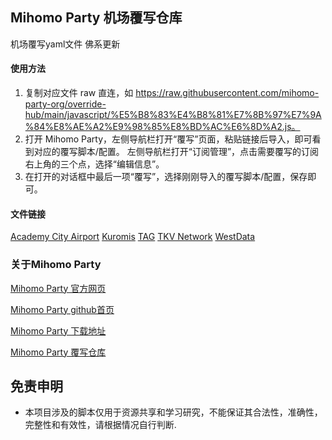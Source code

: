 ## Mihomo Party 机场覆写仓库

机场覆写yaml文件  佛系更新

#### 使用方法
1. 复制对应文件 raw 直连，如 https://raw.githubusercontent.com/mihomo-party-org/override-hub/main/javascript/%E5%B8%83%E4%B8%81%E7%8B%97%E7%9A%84%E8%AE%A2%E9%98%85%E8%BD%AC%E6%8D%A2.js。
2. 打开 Mihomo Party，左侧导航栏打开“覆写”页面，粘贴链接后导入，即可看到对应的覆写脚本/配置。
左侧导航栏打开“订阅管理”，点击需要覆写的订阅右上角的三个点，选择“编辑信息”。
3. 在打开的对话框中最后一项“覆写”，选择刚刚导入的覆写脚本/配置，保存即可。

#### 文件链接

[Academy City Airport](https://raw.githubusercontent.com/xi11-ov/mihomo_party-overwrite_file/main/yaml/Academy%20City%20Airport/Academy%20City%20Airport.yaml)  [Kuromis](https://raw.githubusercontent.com/xi11-ov/mihomo_party-overwrite_file/main/yaml/Kuromis/Kuromis%20.yaml)  [TAG](https://raw.githubusercontent.com/xi11-ov/mihomo_party-overwrite_file/main/yaml/TAG/TAG.yaml)  [TKV Network](https://raw.githubusercontent.com/xi11-ov/mihomo_party-overwrite_file/main/yaml/TKV%20Network/TKV%20Network.yaml)  [WestData](https://raw.githubusercontent.com/xi11-ov/mihomo_party-overwrite_file/main/yaml/WestData/WestData.yaml)

### 关于Mihomo Party

[Mihomo Party 官方网页](https://mihomo.party/)

[Mihomo Party github首页](https://github.com/mihomo-party-org/mihomo-party)

[Mihomo Party 下载地址](https://github.com/mihomo-party-org/mihomo-party/releases)

[Mihomo Party 覆写仓库](https://github.com/mihomo-party-org/override-hub)

## 免责申明

- 本项目涉及的脚本仅用于资源共享和学习研究，不能保证其合法性，准确性，完整性和有效性，请根据情况自行判断.
